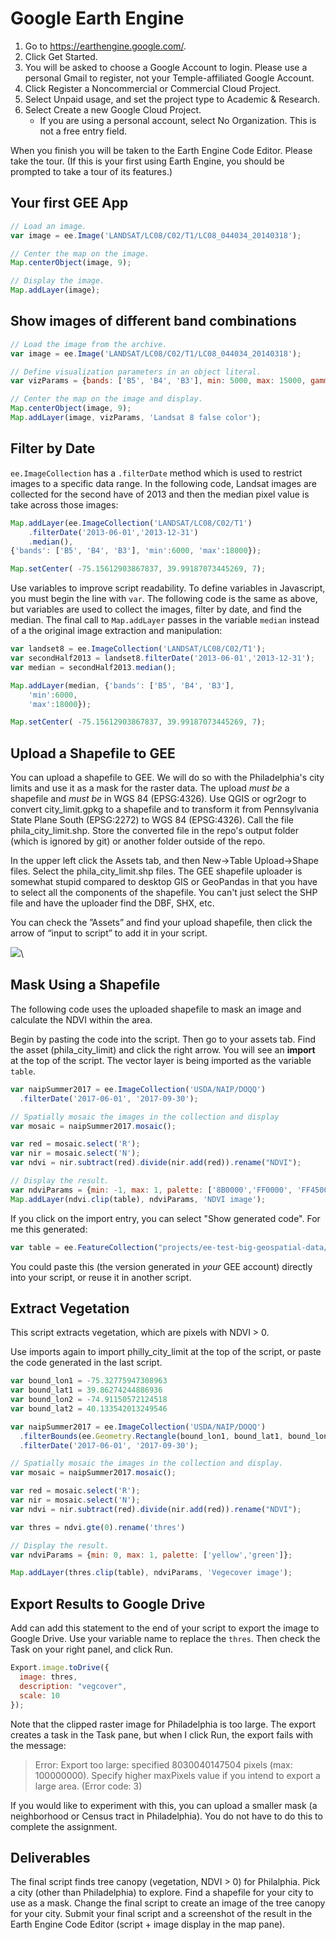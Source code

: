 # Google Earth Engine

1. Go to <https://earthengine.google.com/>.
2. Click Get Started.
3. You will be asked to choose a Google Account to login. Please use a personal Gmail to register, not your Temple-affiliated Google Account.
4. Click Register a Noncommercial or Commercial Cloud Project.
5. Select Unpaid usage, and set the project type to Academic & Research.
6. Select Create a new Google Cloud Project.
    * If you are using a personal account, select No Organization. This is not a free entry field.

When you finish you will be taken to the Earth Engine Code Editor. Please take the tour. (If this is your first using Earth Engine, you should be prompted to take a tour of its features.)

## Your first GEE App

```javascript
// Load an image.
var image = ee.Image('LANDSAT/LC08/C02/T1/LC08_044034_20140318');

// Center the map on the image.
Map.centerObject(image, 9);

// Display the image.
Map.addLayer(image);
```

## Show images of different band combinations

```javascript
// Load the image from the archive.
var image = ee.Image('LANDSAT/LC08/C02/T1/LC08_044034_20140318');

// Define visualization parameters in an object literal.
var vizParams = {bands: ['B5', 'B4', 'B3'], min: 5000, max: 15000, gamma: 1.3};

// Center the map on the image and display.
Map.centerObject(image, 9);
Map.addLayer(image, vizParams, 'Landsat 8 false color');
```

## Filter by Date

`ee.ImageCollection` has a `.filterDate` method which is used to restrict images to a specific data range. In the following code, Landsat images are collected for the second have of 2013 and then the median pixel value is take across those images:

```javascript
Map.addLayer(ee.ImageCollection('LANDSAT/LC08/C02/T1')
    .filterDate('2013-06-01','2013-12-31')
    .median(),
{'bands': ['B5', 'B4', 'B3'], 'min':6000, 'max':18000});

Map.setCenter( -75.15612903867837, 39.99187073445269, 7);
```

Use variables to improve script readability. To define variables in Javascript, you must begin the line with `var`. The following code is the same as above, but variables are used to collect the images, filter by date, and find the median. The final call to `Map.addLayer` passes in the variable `median` instead of a the original image extraction and manipulation:


```javascript
var landset8 = ee.ImageCollection('LANDSAT/LC08/C02/T1');
var secondHalf2013 = landset8.filterDate('2013-06-01','2013-12-31');
var median = secondHalf2013.median();

Map.addLayer(median, {'bands': ['B5', 'B4', 'B3'], 
    'min':6000, 
    'max':18000});

Map.setCenter( -75.15612903867837, 39.99187073445269, 7);
```

## Upload a Shapefile to GEE

You can upload a shapefile to GEE. We will do so with the Philadelphia's city limits and use it as a mask for the raster data. The upload *must be* a shapefile and *must be* in WGS 84 (EPSG:4326). Use QGIS or ogr2ogr to convert city_limit.gpkg to a shapefile and to transform it from Pennsylvania State Plane South (EPSG:2272) to WGS 84 (EPSG:4326). Call the file phila_city_limit.shp. Store the converted file in the repo's output folder (which is ignored by git) or another folder outside of the repo.

In the upper left click the Assets tab, and then New→Table Upload→Shape files. Select the phila_city_limit.shp files. The GEE shapefile uploader is somewhat stupid compared to desktop GIS or GeoPandas in that you have to select all the components of the shapefile. You can't just select the SHP file and have the uploader find the DBF, SHX, etc.

You can check the ”Assets” and find your upload shapefile, then click the arrow of “input to script” to add it in your script.

![](images/gee_upload_shapefile.png)\ 

## Mask Using a Shapefile

The following code uses the uploaded shapefile to mask an image and calculate the NDVI within the area.

Begin by pasting the code into the script. Then go to your assets tab. Find the asset (phila_city_limit) and click the right arrow. You will see an **import** at the top of the script. The vector layer is being imported as the variable `table`.

```javascript
var naipSummer2017 = ee.ImageCollection('USDA/NAIP/DOQQ')
  .filterDate('2017-06-01', '2017-09-30');

// Spatially mosaic the images in the collection and display
var mosaic = naipSummer2017.mosaic();

var red = mosaic.select('R');
var nir = mosaic.select('N');
var ndvi = nir.subtract(red).divide(nir.add(red)).rename("NDVI");

// Display the result.
var ndviParams = {min: -1, max: 1, palette: ['8B0000','FF0000', 'FF4500', 'FFFF00', '00FF00','008000', '006400']};
Map.addLayer(ndvi.clip(table), ndviParams, 'NDVI image');
```

If you click on the import entry, you can select "Show generated code". For me this generated:

```javascript
var table = ee.FeatureCollection("projects/ee-test-big-geospatial-data/assets/phila_city_limit");
```

You could paste this (the version generated in *your* GEE account) directly into your script, or reuse it in another script.

## Extract Vegetation

This script extracts vegetation, which are pixels with NDVI > 0.

Use imports again to import philly_city_limit at the top of the script, or paste the code generated in the last script.


```javascript
var bound_lon1 = -75.32775947308963
var bound_lat1 = 39.86274244886936
var bound_lon2 = -74.91150572124518
var bound_lat2 = 40.133542013249546

var naipSummer2017 = ee.ImageCollection('USDA/NAIP/DOQQ')
  .filterBounds(ee.Geometry.Rectangle(bound_lon1, bound_lat1, bound_lon2, bound_lat2))
  .filterDate('2017-06-01', '2017-09-30');

// Spatially mosaic the images in the collection and display.
var mosaic = naipSummer2017.mosaic();

var red = mosaic.select('R');
var nir = mosaic.select('N');
var ndvi = nir.subtract(red).divide(nir.add(red)).rename("NDVI");

var thres = ndvi.gte(0).rename('thres')

// Display the result.
var ndviParams = {min: 0, max: 1, palette: ['yellow','green']};

Map.addLayer(thres.clip(table), ndviParams, 'Vegecover image');
```

## Export Results to Google Drive

Add can add this statement to the end of your script to export the image to Google Drive. Use your variable name to replace the `thres`. Then check the Task on your right panel, and click Run.

```javascript
Export.image.toDrive({
  image: thres,
  description: "vegcover",
  scale: 10
});
```

Note that the clipped raster image for Philadelphia is too large. The export creates a task in the Task pane, but when I click Run, the export fails with the message:

> Error: Export too large: specified 8030040147504 pixels (max: 100000000). Specify higher maxPixels value if you intend to export a large area. (Error code: 3)

If you would like to experiment with this, you can upload a smaller mask (a neighborhood or Census tract in Philadelphia). You do not have to do this to complete the assignment.

## Deliverables

The final script finds tree canopy (vegetation, NDVI > 0) for Philalphia. Pick a city (other than Philadelphia) to explore. Find a shapefile for your city to use as a mask. Change the final script to create an image of the tree canopy for your city. Submit your final script and a screenshot of the result in the Earth Engine Code Editor (script + image display in the map pane).














